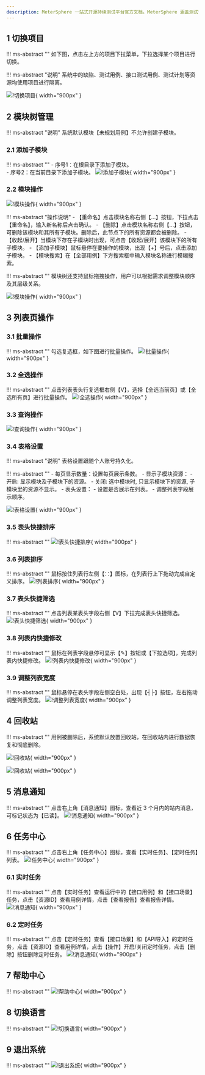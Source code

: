 ```yaml
---
description: MeterSphere 一站式开源持续测试平台官方文档。MeterSphere 涵盖测试管理、接口测试、UI 测试和性能测试等功能，全面兼容 JMeter、Selenium 等主流开源标准，有效助力开发和测试团队充分利用云弹性进行高度可 扩展的自动化测试，加速高质量的软件交付。
---
```


## 1 切换项目
!!! ms-abstract ""
    如下图，点击左上方的项目下拉菜单，下拉选择某个项目进行切换。

!!! ms-abstract "说明"
    系统中的缺陷、测试用例、接口测试用例、测试计划等资源均使用项目进行隔离。

![!切换项目](../img/general/切换项目.png){ width="900px" }

## 2 模块树管理

!!! ms-abstract "说明"
    系统默认模块【未规划用例】不允许创建子模块。

### 2.1 添加子模块

!!! ms-abstract ""
    - 序号1：在根目录下添加子模块。<br>
    - 序号2：在当前目录下添加子模块。
![!添加子模块](../img/general/添加子模块.png){ width="900px" }

### 2.2 模块操作

![!模块操作](../img/general/模块操作1.png){ width="900px" }
    
!!! ms-abstract "操作说明"
    - 【重命名】点击模块名称右侧【...】按钮，下拉点击【重命名】，输入新名称后点击确认。
    - 【删除】点击模块名称右侧【...】按钮，可删除该模块和其所有子模块。删除后，此节点下的所有资源都会被删除。
    - 【收起/展开】当模块下存在子模块时出现，可点击【收起/展开】该模块下的所有子模块。
    - 【添加子模块】鼠标悬停在要操作的模块，出现【+】号后，点击添加子模块。
    - 【模块搜索】在【全部用例】下方搜索框中输入模块名称进行模糊搜索。

!!! ms-abstract ""
    模块树还支持鼠标拖拽操作，用户可以根据需求调整模块顺序及其层级关系。

![!模块操作](../img/general/模块操作2.png){ width="900px" }

## 3 列表页操作

### 3.1 批量操作
!!! ms-abstract ""
    勾选复选框，如下图进行批量操作。
![!批量操作](../img/general/批量操作.png){ width="900px" }

### 3.2 全选操作
!!! ms-abstract ""
    点击列表表头行复选框右侧【V】，选择【全选当前页】或【全选所有页】进行批量操作。
![!全选操作](../img/general/全选操作.png){ width="900px" }

### 3.3 查询操作
![!查询操作](../img/general/查询操作.png){ width="900px" }

### 3.4 表格设置
!!! ms-abstract "说明"
    表格设置跟随个人账号持久化。

!!! ms-abstract ""
    - 每页显示数量：设置每页展示条数。
    - 显示子模块资源：
        - 开启: 显示模块及子模块下的资源。
        - 关闭: 选中模块时, 只显示模块下的资源, 子模块里的资源不显示。
    - 表头设置：
        - 设置是否展示在列表。
        - 调整列表字段展示顺序。

![!表格设置](../img/general/表格设置.png){ width="900px" }

### 3.5 表头快捷排序
!!! ms-abstract ""
![!表头快捷排序](../img/general/表头快捷排序.png){ width="900px" }

### 3.6 列表排序
!!! ms-abstract ""
    鼠标按住列表行左侧【∷】图标，在列表行上下拖动完成自定义排序。
![!列表排序](../img/general/列表排序.png){ width="900px" }

### 3.7 表头快捷筛选
!!! ms-abstract ""
    点击列表某表头字段右侧【V】下拉完成表头快捷筛选。
![!表头快捷筛选](../img/general/表头快捷筛选.png){ width="900px" }

### 3.8 列表内快捷修改
!!! ms-abstract ""
    鼠标在列表字段悬停可显示【✎】按钮或【下拉选项】，完成列表内快捷修改。
![!列表内快捷修改](../img/general/列表内快捷修改.png){ width="900px" }

### 3.9 调整列表宽度
!!! ms-abstract ""
    鼠标悬停在表头字段左侧空白处，出现【┤├】按钮，左右拖动调整列表宽度。
![!调整列表宽度](../img/general/调整列表宽度.png){ width="900px" }

## 4 回收站
!!! ms-abstract ""
    用例被删除后，系统默认放置回收站，在回收站内进行数据恢复和彻底删除。

![!回收站](../img/general/回收站1.png){ width="900px" }

![!回收站](../img/general/回收站2.png){ width="900px" }

## 5 消息通知
!!! ms-abstract ""
    点击右上角【消息通知】图标，查看近 3 个月内的站内消息，可标记状态为【已读】。
![!消息通知](../img/general/消息通知.png){ width="900px" }

## 6 任务中心
!!! ms-abstract ""
    点击右上角【任务中心】图标，查看【实时任务】、【定时任务】列表。
![!任务中心](../img/general/任务中心1.png){ width="900px" }    

### 6.1 实时任务
!!! ms-abstract ""
    点击【实时任务】查看运行中的【接口用例】和【接口场景】任务，点击【资源ID】查看用例详情，点击【查看报告】查看报告详情。
![!消息通知](../img/general/实时任务.png){ width="900px" }

### 6.2 定时任务
!!! ms-abstract ""
    点击【定时任务】查看【接口场景】和【API导入】的定时任务，点击【资源ID】查看用例详情，点击【操作】开启/关闭定时任务，点击【删除】按钮删除定时任务。
![!消息通知](../img/general/定时任务.png){ width="900px" }

## 7 帮助中心
!!! ms-abstract ""
![!帮助中心](../img/general/帮助中心.png){ width="900px" }

## 8 切换语言
!!! ms-abstract "" 
![!切换语言](../img/general/切换语言.png){ width="900px" }

## 9 退出系统
!!! ms-abstract "" 
![!退出系统](../img/general/退出系统.png){ width="900px" }
